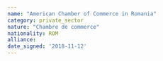 ```yaml
---
name: "American Chamber of Commerce in Romania"
category: private_sector
nature: "Chambre de commerce"
nationality: ROM
alliance: 
date_signed: '2018-11-12'
---
```

    